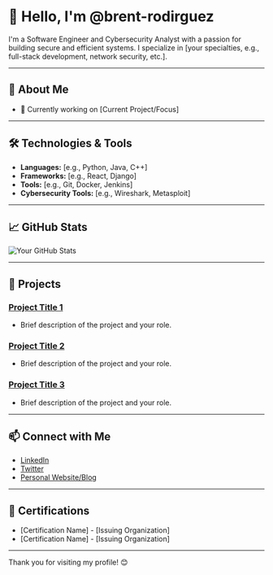 # 👋 Hello, I'm @brent-rodirguez

I'm a Software Engineer and Cybersecurity Analyst with a passion for building secure and efficient systems. I specialize in [your specialties, e.g., full-stack development, network security, etc.].

---

## 💼 About Me

- 🔭 Currently working on [Current Project/Focus]
<!-- - 🌱 I’m currently learning [New Technology or Skill] -->
<!-- - 👯 I’m looking to collaborate on [Type of Projects] -->
<!-- - 📫 How to reach me: [your.email@example.com] -->
<!-- - ⚡ Fun fact: [A fun or interesting fact about you] -->

---

## 🛠️ Technologies & Tools

- **Languages:** [e.g., Python, Java, C++]
- **Frameworks:** [e.g., React, Django]
- **Tools:** [e.g., Git, Docker, Jenkins]
- **Cybersecurity Tools:** [e.g., Wireshark, Metasploit]

---

## 📈 GitHub Stats

![Your GitHub Stats](https://github-readme-stats.vercel.app/api?username=yourusername&show_icons=true&theme=radical)

---

## 📂 Projects

### [Project Title 1](link-to-your-project)
- Brief description of the project and your role.

### [Project Title 2](link-to-your-project)
- Brief description of the project and your role.

### [Project Title 3](link-to-your-project)
- Brief description of the project and your role.

---

## 📫 Connect with Me

- [LinkedIn](your-linkedin-profile)
- [Twitter](your-twitter-handle)
- [Personal Website/Blog](your-website)

---

## 📜 Certifications

- [Certification Name] - [Issuing Organization]
- [Certification Name] - [Issuing Organization]

---

Thank you for visiting my profile! 😊


<!---
Brent-Rodriguez/Brent-Rodriguez is a ✨ special ✨ repository because its `README.md` (this file) appears on your GitHub profile.
You can click the Preview link to take a look at your changes.
--->
